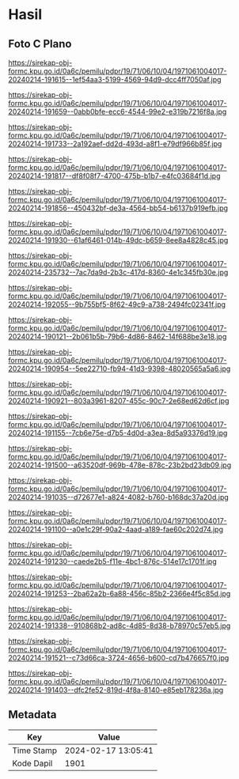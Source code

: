 # Hasil

## Foto C Plano

https://sirekap-obj-formc.kpu.go.id/0a6c/pemilu/pdpr/19/71/06/10/04/1971061004017-20240214-191615--1ef54aa3-5199-4569-94d9-dcc4ff7050af.jpg

https://sirekap-obj-formc.kpu.go.id/0a6c/pemilu/pdpr/19/71/06/10/04/1971061004017-20240214-191659--0abb0bfe-ecc6-4544-99e2-e319b7216f8a.jpg

https://sirekap-obj-formc.kpu.go.id/0a6c/pemilu/pdpr/19/71/06/10/04/1971061004017-20240214-191733--2a192aef-dd2d-493d-a8f1-e79df966b85f.jpg

https://sirekap-obj-formc.kpu.go.id/0a6c/pemilu/pdpr/19/71/06/10/04/1971061004017-20240214-191817--df8f08f7-4700-475b-b1b7-e4fc03684f1d.jpg

https://sirekap-obj-formc.kpu.go.id/0a6c/pemilu/pdpr/19/71/06/10/04/1971061004017-20240214-191856--450432bf-de3a-4564-bb54-b6137b919efb.jpg

https://sirekap-obj-formc.kpu.go.id/0a6c/pemilu/pdpr/19/71/06/10/04/1971061004017-20240214-191930--61af6461-014b-49dc-b659-8ee8a4828c45.jpg

https://sirekap-obj-formc.kpu.go.id/0a6c/pemilu/pdpr/19/71/06/10/04/1971061004017-20240214-235732--7ac7da9d-2b3c-417d-8360-4e1c345fb30e.jpg

https://sirekap-obj-formc.kpu.go.id/0a6c/pemilu/pdpr/19/71/06/10/04/1971061004017-20240214-192055--9b755bf5-8f62-49c9-a738-2494fc02341f.jpg

https://sirekap-obj-formc.kpu.go.id/0a6c/pemilu/pdpr/19/71/06/10/04/1971061004017-20240214-190121--2b061b5b-79b6-4d86-8462-14f688be3e18.jpg

https://sirekap-obj-formc.kpu.go.id/0a6c/pemilu/pdpr/19/71/06/10/04/1971061004017-20240214-190954--5ee22710-fb94-41d3-9398-48020565a5a6.jpg

https://sirekap-obj-formc.kpu.go.id/0a6c/pemilu/pdpr/19/71/06/10/04/1971061004017-20240214-190921--803a3961-8207-455c-90c7-2e68ed62d6cf.jpg

https://sirekap-obj-formc.kpu.go.id/0a6c/pemilu/pdpr/19/71/06/10/04/1971061004017-20240214-191155--7cb6e75e-d7b5-4d0d-a3ea-8d5a93376d19.jpg

https://sirekap-obj-formc.kpu.go.id/0a6c/pemilu/pdpr/19/71/06/10/04/1971061004017-20240214-191500--a63520df-969b-478e-878c-23b2bd23db09.jpg

https://sirekap-obj-formc.kpu.go.id/0a6c/pemilu/pdpr/19/71/06/10/04/1971061004017-20240214-191035--d72677e1-a824-4082-b760-b168dc37a20d.jpg

https://sirekap-obj-formc.kpu.go.id/0a6c/pemilu/pdpr/19/71/06/10/04/1971061004017-20240214-191100--a0e1c29f-90a2-4aad-a189-fae60c202d74.jpg

https://sirekap-obj-formc.kpu.go.id/0a6c/pemilu/pdpr/19/71/06/10/04/1971061004017-20240214-191230--caede2b5-f11e-4bc1-876c-514e17c1701f.jpg

https://sirekap-obj-formc.kpu.go.id/0a6c/pemilu/pdpr/19/71/06/10/04/1971061004017-20240214-191253--2ba62a2b-6a88-456c-85b2-2366e4f5c85d.jpg

https://sirekap-obj-formc.kpu.go.id/0a6c/pemilu/pdpr/19/71/06/10/04/1971061004017-20240214-191338--910868b2-ad8c-4d85-8d38-b78970c57eb5.jpg

https://sirekap-obj-formc.kpu.go.id/0a6c/pemilu/pdpr/19/71/06/10/04/1971061004017-20240214-191521--c73d66ca-3724-4656-b600-cd7b476657f0.jpg

https://sirekap-obj-formc.kpu.go.id/0a6c/pemilu/pdpr/19/71/06/10/04/1971061004017-20240214-191403--dfc2fe52-819d-4f8a-8140-e85eb178236a.jpg


## Metadata

| Key        | Value               |
| ---------- | ------------------- |
| Time Stamp | 2024-02-17 13:05:41 |
| Kode Dapil | 1901                |



